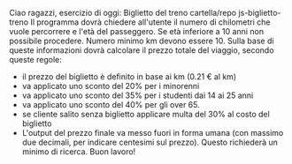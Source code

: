 Ciao ragazzi,
esercizio di oggi: Biglietto del treno
cartella/repo js-biglietto-treno
Il programma dovrà chiedere all'utente il numero di chilometri che vuole percorrere e l'età del
passeggero.
Se età inferiore a 10 anni non possibile procedere.
Numero minimo km devono essere 10.
Sulla base di queste informazioni dovrà calcolare il prezzo totale del viaggio, secondo queste
regole:

- il prezzo del biglietto è definito in base ai km (0.21 € al km)
- va applicato uno sconto del 20% per i minorenni
- va applicato uno sconto del 35% per i studenti dai 14 ai 25 anni
- va applicato uno sconto del 40% per gli over 65.
- se cliente salito senza biglietto applicare multa del 30% al costo del biglietto
- L'output del prezzo finale va messo fuori in forma umana (con massimo due decimali, per indicare
  centesimi sul prezzo).
  Questo richiederà un minimo di ricerca.
  Buon lavoro!
